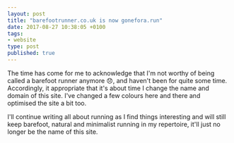 ```yaml
---
layout: post
title: "barefootrunner.co.uk is now gonefora.run"
date: 2017-08-27 10:38:05 +0100
tags:
- website
type: post
published: true
---
```


The time has come for me to acknowledge that I'm not worthy of being called a barefoot runner anymore 😞, and haven't been for quite some time. Accordingly, it appropriate that it's about time I change the name and domain of this site. I've changed a few colours here and there and optimised the site a bit too.

I'll continue writing all about running as I find things interesting and will still keep barefoot, natural and minimalist running in my repertoire, it'll just no longer be the name of this site.
